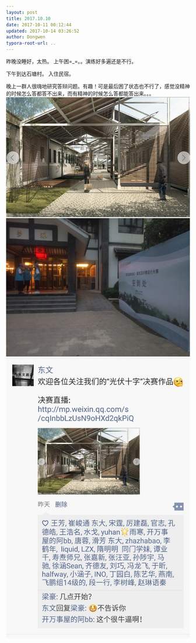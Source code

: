 ```yaml
---
layout: post
title: 2017.10.10
date: 2017-10-11 00:12:44
updated: 2017-10-14 03:26:52
author: Dongwen
typora-root-url: ..
---
```




昨晚没睡好，太热。
上午困=_=。。演练好多遍还是不行。

下午到达石塘村。
入住民宿。

晚上一群人很嗨地研究答辩问题。有趣！可是最后困了状态也不行了，感觉没精神的时候怎么答都答不出来，而有精神的时候怎么答都能答出来。。。   ![](/img/in-post/p45877674.jpg)
![](/img/in-post/p45877673.jpg)
![](/img/in-post/p45947459.jpg)
